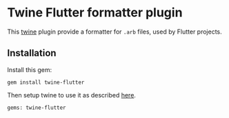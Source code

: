 # Twine Flutter formatter plugin
This [twine](https://github.com/scelis/twine) plugin provide a formatter for `.arb` files, used by Flutter projects.

## Installation
Install this gem:

```gem install twine-flutter```

Then setup twine to use it as described [here](https://github.com/scelis/twine/blob/main/documentation/formatters.md#plugins).

```gems: twine-flutter```
